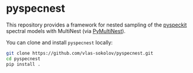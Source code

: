 # pyspecnest
This repository provides a framework for nested sampling of the [pyspeckit](https://github.com/pyspeckit/pyspeckit) spectral models with MultiNest (via [PyMultiNest](https://github.com/JohannesBuchner/PyMultiNest)).

You can clone and install `pyspecnest` locally:

```bash
git clone https://github.com/vlas-sokolov/pyspecnest.git
cd pyspecnest
pip install .
```
